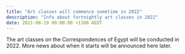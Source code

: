 ```yaml
---
title: "Art classes will commence sometime in 2022"
description: "Info about fortnightly art classes in 2022"
date: 2021-08-19 00:00:00 +1100 AEDT
---
```


The art classes on the Correspondences of Egypt will be conducted in 2022. More news about when it starts will be announced here later.